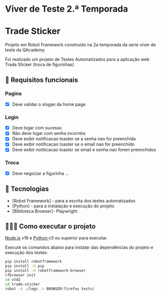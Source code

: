 

# Viver de Teste 2.ª Temporada



# Trade Sticker
Projeto em Robot Framework construído na 2a temporada da serie viver de teste da QAcademy.

Foi realizado um projeto de Testes Automatizados para a aplicação web Trade Sticker (troca de figurinhas)

## 🔖 Requisitos funcionais

### Pagina
- [X] Deve validar o slogan da home page

### Login 
- [X] Deve logar com sucesso
- [X] Não deve logar com senha incorreta
- [X] Deve exibir notificacao toaster se a senha nao for preenchida
- [X] Deve exibir notificacao toaster se o email nao for preenchido
- [X] Deve exibir notiticacao toaster se email e senha nao forem preenchidos

### Troca
- [X] Deve negociar a figurinha ...

## 🚀 Tecnologias
- [Robot Framework] - para a escrita dos testes automatizados
- [Python] - para a instalação e execução do projeto
- [Biblioteca Browser]- Playwright

## 👨🏻‍💻 Como executar o projeto
[Node.js](https://nodejs.org/) v16 e [Python ](https://python.org/downloads/) v3 ou superior para executar.

Execute os comandos abaixo para instalar das dependências do projeto e execução dos testes:
```sh
pip install robotframework
pip install -U pip
pip install -U robotframework-browser
rfbrowser init
cd vtd2
cd trade-sticker
robot -d ./logs -v BROWSER:firefox tests/

```

